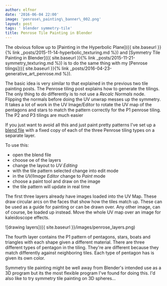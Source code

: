 ```yaml
---
author: elfnor
date: '2016-06-04 22:00'
image: 'penrose\_painting\_banner\_002.png'
layout: post
tags: ' blender symmetry-tile'
title: Penrose Tile Painting in Blender
---
```


The obvious follow up to [Painting in the Hyperbolic Plane]({{ site.baseurl }}{% link _posts/2015-11-14-hyperbolic_texturing.md %}) and [Symmetry Tile Painting in Blender]({{ site.baseurl }}{% link _posts/2015-11-21-symmetry_texturing.md %}) is to do the same thing with my [Penrose tilings]({{ site.baseurl }}{% link _posts/2016-04-23-generative_art_penrose.md %}).

The basic idea is very similar to that explained in the previous two tile painting posts. The Penrose tiling post explains how to generate the tilings. The only thing to do differently is to not use a *Recalc Normals* node. Flipping the normals before doing the UV unwrap messes up the symmetry. It takes a lot of work in the UV Image/Editor to rotate the UV map of the pentagons and stars to match the pattern correctly for the P1 penrose tiling. The P2 and P3 tilings are much easier

If you just want to avoid all this and just paint pretty patterns I\'ve set up a [blend file](./downloads/penrose_tile_painting.blend) with a fixed copy of each of the three Penrose tiling types on a separate layer.

To use this:

-   open the blend file
-   choose oe of the layers
-   change the layout to *UV Editing*
-   with the tile pattern selected change into edit mode
-   in the *UV/Image Editor* change to *Paint* mode
-   choose a paint tool and draw on the image
-   the tile pattern will update in real time

The first three layers already have images loaded into the UV Map. These draw circular arcs on the faces that show how the tiles match up. These can be used as a guide for painting or can be drawn over. Any other image, can of course, be loaded up instead. Move the whole UV map over an image for kaleidoscope effects.

![drawing layers]({{ site.baseurl }}/images/penrose_layers.png)

The fourth layer contains the P1 pattern of pentagons, stars, boats and triangles with each shape given a different material. There are three different types of pentagon in the tiling. They\'re are different because they match differently against neighboring tiles. Each type of pentagon has is given its own color.

Symmetry tile painting might be well away from Blender\'s intended use as a 3D program but its the most flexible program I\'ve found for doing this. I\'d also like to try symmetry tile painting on 3D spheres\...
